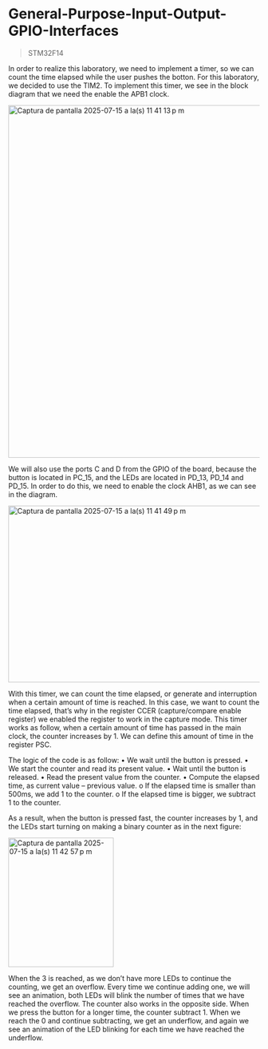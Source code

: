 # General-Purpose-Input-Output-GPIO-Interfaces
> STM32F14

In order to realize this laboratory, we need to implement a timer, so we can count the time elapsed
while the user pushes the botton.
For this laboratory, we decided to use the TIM2.
To implement this timer, we see in the block diagram that we need the enable the APB1 clock.

<img width="582" height="706" alt="Captura de pantalla 2025-07-15 a la(s) 11 41 13 p m" src="https://github.com/user-attachments/assets/072f938f-b808-44ff-91ec-2675a27d8cab" />

We will also use the ports C and D from the GPIO of the board, because the button is located in
PC_15, and the LEDs are located in PD_13, PD_14 and PD_15. In order to do this, we need to enable
the clock AHB1, as we can see in the diagram.

<img width="586" height="354" alt="Captura de pantalla 2025-07-15 a la(s) 11 41 49 p m" src="https://github.com/user-attachments/assets/491fface-5b11-4881-8e14-6d69ffa32b1c" />

With this timer, we can count the time elapsed, or generate and interruption when a certain amount
of time is reached. In this case, we want to count the time elapsed, that’s why in the register CCER
(capture/compare enable register) we enabled the register to work in the capture mode.
This timer works as follow, when a certain amount of time has passed in the main clock, the counter
increases by 1. We can define this amount of time in the register PSC.

The logic of the code is as follow:
  • We wait until the button is pressed.
  • We start the counter and read its present value.
  • Wait until the button is released.
  • Read the present value from the counter.
  • Compute the elapsed time, as current value – previous value.
    o If the elapsed time is smaller than 500ms, we add 1 to the counter.
    o If the elapsed time is bigger, we subtract 1 to the counter.


As a result, when the button is pressed fast, the counter increases by 1, and the LEDs start turning
on making a binary counter as in the next figure:

<img width="211" height="259" alt="Captura de pantalla 2025-07-15 a la(s) 11 42 57 p m" src="https://github.com/user-attachments/assets/e45c579b-a50e-4700-b793-0b7c60df232f" />

When the 3 is reached, as we don’t have more LEDs to continue the counting, we get an overflow.
Every time we continue adding one, we will see an animation, both LEDs will blink the number of
times that we have reached the overflow.
The counter also works in the opposite side. When we press the button for a longer time, the
counter subtract 1. When we reach the 0 and continue subtracting, we get an underflow, and again
we see an animation of the LED blinking for each time we have reached the underflow.
